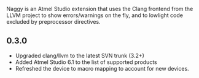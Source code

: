 Naggy is an Atmel Studio extension that uses the Clang frontend from the LLVM project to show errors/warnings on the fly, and to lowlight code excluded by preprocessor directives.

0.3.0
------

* Upgraded clang/llvm to the latest SVN trunk (3.2+)
* Added Atmel Studio 6.1 to the list of supported products
* Refreshed the device to macro mapping to account for new devices.
